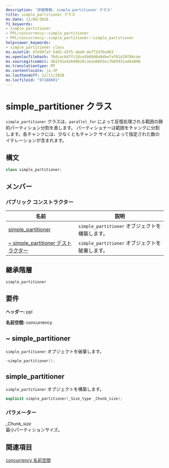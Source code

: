 ```yaml
---
description: '詳細情報: simple_partitioner クラス'
title: simple_partitioner クラス
ms.date: 11/04/2016
f1_keywords:
- simple_partitioner
- PPL/concurrency::simple_partitioner
- PPL/concurrency::simple_partitioner::simple_partitioner
helpviewer_keywords:
- simple_partitioner class
ms.assetid: d7e997af-54d1-43f5-abe0-def72df6edb3
ms.openlocfilehash: 76dcac6d7fc2dce5b69d0a9dbefaf01420f8bcde
ms.sourcegitcommit: d6af41e42699628c3e2e6063ec7b03931a49a098
ms.translationtype: MT
ms.contentlocale: ja-JP
ms.lasthandoff: 12/11/2020
ms.locfileid: "97188691"
---
```

# <a name="simple_partitioner-class"></a>simple_partitioner クラス

`simple_partitioner` クラスは、`parallel_for` によって反復処理される範囲の静的パーティション分割を表します。 パーティショナーは範囲をチャンクに分割します。各チャンクには、少なくともチャンク サイズによって指定された数のイテレーションが含まれます。

## <a name="syntax"></a>構文

```cpp
class simple_partitioner;
```

## <a name="members"></a>メンバー

### <a name="public-constructors"></a>パブリック コンストラクター

|名前|説明|
|----------|-----------------|
|[simple_partitioner](#ctor)|`simple_partitioner` オブジェクトを構築します。|
|[~ simple_partitioner デストラクター](#dtor)|`simple_partitioner` オブジェクトを破棄します。|

## <a name="inheritance-hierarchy"></a>継承階層

`simple_partitioner`

## <a name="requirements"></a>要件

**ヘッダー:** ppl

**名前空間:** concurrency

## <a name="simple_partitioner"></a><a name="dtor"></a> ~ simple_partitioner

`simple_partitioner` オブジェクトを破棄します。

```cpp
~simple_partitioner();
```

## <a name="simple_partitioner"></a><a name="ctor"></a> simple_partitioner

`simple_partitioner` オブジェクトを構築します。

```cpp
explicit simple_partitioner(_Size_type _Chunk_size);
```

### <a name="parameters"></a>パラメーター

*_Chunk_size*<br/>
最小パーティションサイズ。

## <a name="see-also"></a>関連項目

[concurrency 名前空間](concurrency-namespace.md)

